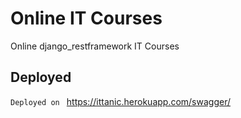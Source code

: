 # Online IT Courses
Online django_restframework IT Courses

## Deployed
`Deployed on ` https://ittanic.herokuapp.com/swagger/ </br>
